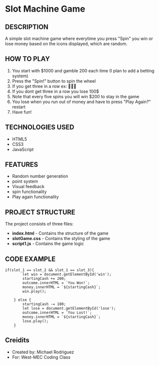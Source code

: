 # Slot Machine Game

## DESCRIPTION
A simple slot machine game where everytime you press "Spin" 
you win or lose money based on the icons displayed, which are random.

## HOW TO PLAY
1. You start with $1000 and gamble 200 each time (I plan to add a betting system)
2. Press the "Spin!" button to spin the wheel
3. If you get three in a row ex: 🐲🐲🐲
4. If you dont get three in a row you lose 100$
5. Note that every five spins you will win $200 to stay in the game
6. You lose when you run out of money and have to press "Play Again?" restart
7. Have fun!

## TECHNOLOGIES USED
- HTML5
- CSS3
- JavaScript

## FEATURES

- Random number generation
- point system
- Visual feedback
- spin functionality
- Play again functionality

## PROJECT STRUCTURE

The project consists of three files:
- **index.html** - Contains the structure of the game
- **slotGame.css** - Contains the styling of the game
- **script1.js** - Contains the game logic

## CODE EXAMPLE

```
if(slot_1 == slot_2 && slot_1 == slot_3){
        let win = document.getElementById('win');
        startingCash += 200;
        outcome.innerHTML = `You Won!`;
        money.innerHTML = `${startingCash}`;
        win.play();
        
    } else {
        startingCash -= 100;
        let lose = document.getElementById('lose');
        outcome.innerHTML = `You Lost!`;
        money.innerHTML = `${startingCash}`;
        lose.play();
    }
```

## Creidits

- Created by: Michael Rodriguez
- For: West-MEC Coding Class